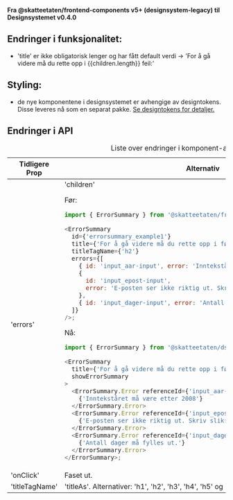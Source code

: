 **Fra @skatteetaten/frontend-components v5+ (designsystem-legacy) til Designsystemet v0.4.0**

## Endringer i funksjonalitet:

- 'title' er ikke obligatorisk lenger og har fått default verdi -> 'For å gå videre må du rette opp i {{children.length}} feil:'

## Styling:

- de nye komponentene i designsystemet er avhengige av designtokens. Disse leveres nå som en separat pakke. <a class="brodtekst-link" href="#section-designtokens-deprecated">Se designtokens for detaljer.</a>

## Endringer i API

<!-- For full API-dokumentasjon, vennligst se på <a class="brodtekst-link" href="https://www.skatteetaten.no/stilogtone/designsystemet/komponenter/errorsummary/">ErrorSummary komponent</a> på dokumentasjonssiden til designsystemet.
// TODO FRONT-1308 EPI-dokumentasjon -->

<div class="migration-tabell">
<table>
<caption>Liste over endringer i komponent-api'et</caption>
<thead><tr><th>Tidligere Prop</th><th>Alternativ</th></tr></thead>
<tbody>
<tr>
<td>'errors'</td>
<td>
'children'

Før:

```javascript static
import { ErrorSummary } from '@skatteetaten/frontend-components/ErrorSummary';

<ErrorSummary
  id={'errorsummary_example1'}
  title={'For å gå videre må du rette opp i følgende:'}
  titleTagName={'h2'}
  errors={[
    { id: 'input_aar-input', error: 'Inntekståret må være etter 2008' },
    {
      id: 'input_epost-input',
      error: 'E-posten ser ikke riktig ut. Skriv slik: ola.normann@norge.no',
    },
    { id: 'input_dager-input', error: 'Antall dager må fylles ut.' },
  ]}
/>;
```

Nå:

```js static
import { ErrorSummary } from '@skatteetaten/ds-forms';

<ErrorSummary
  title={'For å gå videre må du rette opp i følgende:'}
  showErrorSummary
>
  <ErrorSummary.Error referenceId={'input_aar-input'}>
    {'Inntekståret må være etter 2008'}
  </ErrorSummary.Error>
  <ErrorSummary.Error referenceId={'input_epost-input'}>
    {'E-posten ser ikke riktig ut. Skriv slik: ola.normann@norge.no'}
  </ErrorSummary.Error>
  <ErrorSummary.Error referenceId={'input_dager-input'}>
    {'Antall dager må fylles ut.'}
  </ErrorSummary.Error>
</ErrorSummary>;
```

</td>
</tr>
<tr>
<td>'onClick'</td>
<td>
Faset ut.
</td>
</tr>
<tr>
<td>'titleTagName'</td>
<td>
'titleAs'. Alternativer: 'h1', 'h2', 'h3', 'h4', 'h5' og 'h6'. Default er satt til 'h2'.
</td>
</tr>
</tbody>
</table>
</div>
